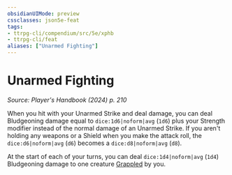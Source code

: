 ```yaml
---
obsidianUIMode: preview
cssclasses: json5e-feat
tags:
- ttrpg-cli/compendium/src/5e/xphb
- ttrpg-cli/feat
aliases: ["Unarmed Fighting"]
---
```

# Unarmed Fighting
*Source: Player's Handbook (2024) p. 210*  

When you hit with your Unarmed Strike and deal damage, you can deal Bludgeoning damage equal to `dice:1d6|noform|avg` (`1d6`) plus your Strength modifier instead of the normal damage of an Unarmed Strike. If you aren't holding any weapons or a Shield when you make the attack roll, the `dice:d6|noform|avg` (`d6`) becomes a `dice:d8|noform|avg` (`d8`).

At the start of each of your turns, you can deal `dice:1d4|noform|avg` (`1d4`) Bludgeoning damage to one creature [Grappled](3-Compendium/rules/conditions.md#Grappled) by you.
